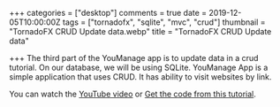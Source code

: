 +++
categories = ["desktop"]
comments = true
date = 2019-12-05T10:00:00Z
tags = ["tornadofx", "sqlite", "mvc", "crud"]
thumbnail = "TornadoFX CRUD Update data.webp"
title = "TornadoFX CRUD Update data"

+++
The third part of the YouManage app is to update data in a crud tutorial. On our database, we will be using SQLite. YouManage App is a simple application that uses CRUD. It has ability to visit websites by link.

You can watch the [YouTube video](https://youtu.be/H_waJaj84tM) or [Get the code from this tutorial](https://github.com/sen-coder/TornadoFX-CRUD-Update-data).